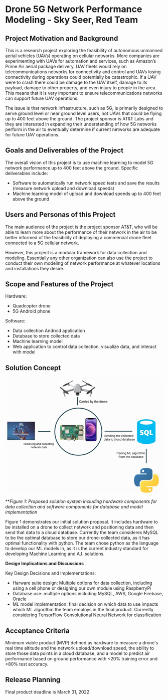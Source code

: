 # Drone 5G Network Performance Modeling  - Sky Seer, Red Team

## Project Motivation and Background

This is a research project exploring the feasibility of autonomous unmanned aerial vehicles (UAVs) operating on cellular networks. More companies are experimenting with UAVs for automation and services, such as Amazon’s Prime Air aerial package delivery. UAV fleets would rely on telecommunications networks for connectivity and control and UAVs losing connectivity during operations could potentially be catastrophic. If a UAV were to crash there could be damage to the UAV itself, damage to its payload, damage to other property, and even injury to people in the area. This means that it is very important to ensure telecommunications networks can support future UAV operations. 

The issue is that network infrastructure, such as 5G, is primarily designed to serve ground level or near ground level users, not UAVs that could be flying up to 400 feet above the ground. The project sponsor is AT&T Labs and they are interested in expanding their understanding of how 5G networks perform in the air to eventually determine if current networks are adequate for future UAV operations.


## Goals and Deliverables of the Project

The overall vision of this project is to use machine learning to model 5G network performance up to 400 feet above the ground. Specific deliverables include:

  - Software to automatically run network speed tests and save the results (measure network upload and download speeds)
  - Machine learning model of upload and download speeds up to 400 feet above the ground

## Users and Personas of this Project

The main audience of the project is the project sponsor AT&T, who will be able to learn more about the performance of their network in the air to be better informed of the feasibility of deploying a commercial drone fleet connected to a 5G cellular network.

However, this project is a modular framework for data collection and modeling. Essentially any other organization can also use the project to conduct their own modeling of network performance at whatever locations and installations they desire.

## Scope and Features of the Project

  Hardware:
  
  - Quadcopter drone 
  - 5G Android phone
  
  Software:
  
  - Data collection Android application
  - Database to store collected data
  - Machine learning model
  - Web application to control data collection, visualize data, and interact with model
 
## Solution Concept

![Image](solution_concept.png)

**_Figure 1: Proposed solution system including hardware components for data collection and software components for database and model implementation_

Figure 1 demonstrates our initial solution proposal. It includes hardware to be installed on a drone to collect network and positioning data and then send that data to a cloud database. Currently the team consideres MySQL to be the optimal database to store our drone-collected data, as it has optimal functionality with python. The team chose python as the language to develop our ML models in, as it is the current industry standard for developing Machine Learning and A.I. solutions.

**Design Implications and Discussions**

Key Design Decisions and Implementations:

  - Harware suite design: Multiple options for data collection, including using a cell phone or designing our own module using RaspberryPi
  - Database use: multiple options including MySQL, AWS, Google Firebase, Oracle
  - ML model implementation: final decision on which data to use impacts which ML algorithm the team employs in the final product. Currently considering TensorFlow Convolutional Neural Network for classification


## Acceptance Criteria

Minimum viable product (MVP) defined as hardware to measure a drone's real time altitude and the network upload/download speed, the ability to store those data points in a cloud database, and a model to predict air performance based on ground performance with <20% training error and >80% test accuracy. 

## Release Planning

Final product deadline is March 31, 2022
